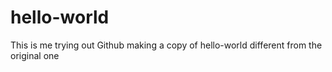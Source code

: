 # hello-world
This is me trying out Github making a copy of hello-world different from the original one
